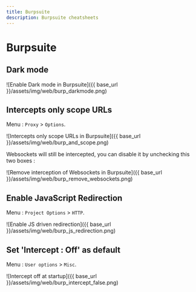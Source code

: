 ```yaml
---
title: Burpsuite
description: Burpsuite cheatsheets
---
```


# Burpsuite

## Dark mode

![Enable Dark mode in Burpsuite]({{ base_url }}/assets/img/web/burp_darkmode.png)

## Intercepts only scope URLs

Menu : `Proxy` > `Options`.

![Intercepts only scope URLs in Burpsuite]({{ base_url }}/assets/img/web/burp_and_scope.png)

Websockets will still be intercepted, you can disable it by unchecking this two boxes :

![Remove interception of Websockets in Burpsuite]({{ base_url }}/assets/img/web/burp_remove_websockets.png)

## Enable JavaScript Redirection

Menu : `Project Options` > `HTTP`.

![Enable JS driven redirection]({{ base_url }}/assets/img/web/burp_js_redirection.png)

## Set 'Intercept : Off' as default

Menu : `User options` > `Misc`.

![Intercept off at startup]({{ base_url }}/assets/img/web/burp_intercept_false.png)
